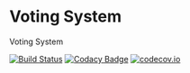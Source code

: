 # Voting System

Voting System

[![Build Status](https://travis-ci.org/Arquisoft/Voting_1b.svg?branch=master)](https://travis-ci.org/Arquisoft/Voting_1b)
[![Codacy Badge](https://api.codacy.com/project/badge/grade/39b52c66678e46ee8116807748b6d053)](https://www.codacy.com/app/jelabra/Voting_1b)
[![codecov.io](https://codecov.io/github/Arquisoft/Voting_1b/coverage.svg?branch=master)](https://codecov.io/github/Arquisoft/Voting_1b?branch=master)
